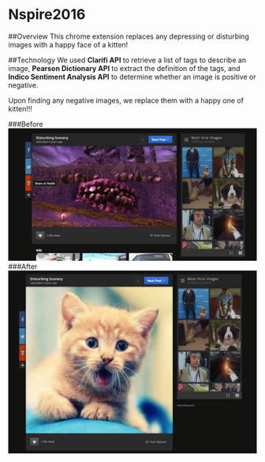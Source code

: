 # Nspire2016


##Overview
This chrome extension replaces any depressing or disturbing images with a happy face of a kitten!

##Technology
We used **Clarifi API** to retrieve a list of tags to describe an image, **Pearson Dictionary API** to extract the definition of the tags, and **Indico Sentiment Analysis API** to determine whether an image is positive or negative.

Upon finding any negative images, we replace them with a happy one of kitten!!!

###Before
![Before](before1.png)
###After
![After](after1.png)
